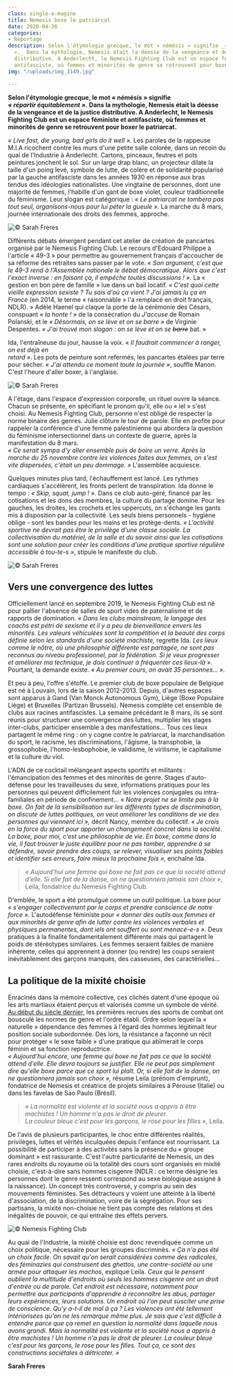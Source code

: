 ```yaml
---
class: single-e-magine
title: Nemesis boxe le patriarcat
date: 2020-04-26
categories:
- Reportage
description: Selon l'étymologie grecque, le mot « némésis » signifie _« répartir équitablement
  »._ Dans la mythologie, Nemesis était la déesse de la vengeance et de la justice
  distributive. A Anderlecht, le Nemesis Fighting Club est un espace féministe et
  antifasciste, où femmes et minorités de genre se retrouvent pour boxer le patriarcat.
img: "/uploads/img_3149.jpg"

---
```

<div class="chapeau">

**Selon l'étymologie grecque, le mot « némésis » signifie  
_« répartir équitablement »._ Dans la mythologie, Nemesis était la déesse de la vengeance et de la justice distributive. A Anderlecht, le Nemesis Fighting Club est un espace féministe et antifasciste, où femmes et minorités de genre se retrouvent pour boxer le patriarcat.**

</div>

_« Live fast, die young, bad girls do it well »._ Les paroles de la rappeuse M.I.A ricochent contre les murs d'une petite salle colorée, dans un recoin du quai de l'Industrie à Anderlecht. Cartons, pinceaux, feutres et pots peintures jonchent le sol. Sur un large drap blanc, un projecteur dilate la taille d'un poing levé, symbole de lutte, de colère et de solidarité popularisé par la gauche antifasciste dans les années 1930 en réponse aux bras tendus des idéologies nationalistes. Une vingtaine de personnes, dont une majorité de femmes, l'habille d'un gant de boxe violet, couleur traditionnelle du féminisme. Leur slogan est catégorique : _« Le patriarcat ne tombera pas tout seul, organisons-nous pour lui péter la gueule »._ La marche du 8 mars, journée internationale des droits des femmes, approche.

![](/uploads/img_3143.JPG "© Sarah Freres")

Différents débats émergent pendant cet atelier de création de pancartes organisé par le Nemesis Fighting Club. Le recours d'Edouard Philippe à l'article « 49-3 » pour permettre au gouvernement français d'accoucher de sa réforme des retraites sans passer par le vote. _« Son argument, c'est que le 49-3 rend à l'Assemblée nationale le débat démocratique. Alors que c'est l'exact inverse : en faisant ça, il empêche toutes discussions ! »._ La « gestion en bon père de famille » lue dans un bail locatif. _« C'est quoi cette vieille expression sexiste ? Tu sais d'où ça vient ? J'ai jamais lu ça en France_ (en 2014, le terme « raisonnable » l'a remplacé en droit français, NDLR). » Adèle Haenel qui claque la porte de la cérémonie des Césars, conspuant _« la honte ! »_ de la consécration du _J'accuse_ de Romain Polanski, et le _« Désormais, on se lève et on se barre »_ de Virginie Despentes. _« J'ai trouvé mon slogan : on se lève et on se_ _~~barre~~_ bat. »

Ida, l'entraîneuse du jour, hausse la voix. « _Il faudrait commencer à ranger, on est déjà en  
retard »_. Les pots de peinture sont refermés, les pancartes étalées par terre pour sécher. _« J'ai attendu ce moment toute la journée »_, souffle Manon. C'est l'heure d'aller boxer, à l'anglaise.

![](/uploads/img_3207.jpg "© Sarah Freres")

A l'étage, dans l'espace d'expression corporelle, un rituel ouvre la séance. Chacun se présente, en spécifiant le pronom qu'il, elle ou « iel » s'est choisi. Au Nemesis Fighting Club, personne n'est obligé de respecter la norme binaire des genres. Julie clôture le tour de parole. Elle en profite pour rappeler la conférence d'une femme palestinienne qui abordera la question du féminisme intersectionnel dans un contexte de guerre, après la manifestation du 8 mars.  
_« Ce serait sympa d'y aller ensemble puis de boire un verre. Après la marche du 25 novembre contre les violences faites aux femmes, on s'est vite dispersées, c'était un peu dommage. »_ L'assemblée acquiesce.

Quelques minutes plus tard, l'échauffement est lancé. Les rythmes cardiaques s'accélèrent, les fronts perlent de transpiration. Ida donne le tempo : _« Skip, squat, jump ! »_. Dans ce club auto-géré, financé par les cotisations et les dons des membres, la culture du partage domine. Pour les gauches, les droites, les crochets et les uppercuts, on s'échange les gants mis à disposition par la collectivité. Les seuls biens personnels - hygiène oblige - sont les bandes pour les mains et les protège-dents. _« L'activité sportive ne devrait pas être le privilège d'une classe sociale. La collectivisation du matériel, de la salle et du savoir ainsi que les cotisations sont une solution pour créer les conditions d'une pratique sportive régulière accessible à tou-te-s »_, stipule le manifeste du club.

![](/uploads/img_3434_2.jpg "© Sarah Freres")

## Vers une convergence des luttes

Officiellement lancé en septembre 2019, le Nemesis Fighting Club est né pour pallier l'absence de salles de sport vides de paternalisme et de rapports de domination. _« Dans les clubs mainstream, le langage des coachs est pétri de sexisme et il y a peu de bienveillance envers les minorités. Les valeurs véhiculées sont la compétition et la beauté des corps définie selon les standards d'une société machiste,_ regrette Ida. _Les lieux comme le nôtre, où une philosophie différente est partagée, ne sont pas reconnus au niveau professionnel, par la fédération. Si je veux progresser et améliorer ma technique, je dois continuer à fréquenter ces lieux-là »._ Pourtant, la demande existe. _« Au premier cours, on avait 35 personnes… »._

Et peu à peu, l'offre s'étoffe. Le premier club de boxe populaire de Belgique est né à Louvain, lors de la saison 2012-2013. Depuis, d'autres espaces sont apparus à Gand (Van Monck Autonomous Gym), Liège (Boxe Populaire Liège) et Bruxelles (Partizan Brussels). Nemesis complète cet ensemble de clubs aux racines antifascistes. La semaine précédant le 8 mars, ils se sont réunis pour structurer une convergence des luttes, multiplier les stages inter-clubs, participer ensemble à des manifestations... Tous ces lieux partagent le même ring : on y cogne contre le patriarcat, la marchandisation du sport, le racisme, les discriminations, l'âgisme, la transphobie, la grossophobie, l'homo-lesbophobie, le validisme, le virilisme, le capitalisme et la culture du viol.

L'ADN de ce cocktail mélangeant aspects sportifs et militants : l'émancipation des femmes et des minorités de genre. Stages d'auto-défense pour les travailleuses du sexe, informations pratiques pour les personnes qui peuvent difficilement fuir les violences conjugales ou intra-familiales en période de confinement… « _Notre projet ne se limite pas à la boxe. On fait de la sensibilisation sur les différents types de discrimination, on discute de luttes politiques, on veut améliorer les conditions de vie des personnes qui viennent ici »,_ décrit Nancy, membre du collectif. _« Je crois en la force du sport pour apporter un changement concret dans la société. La boxe, pour moi, c'est une philosophie de vie. En boxe, comme dans la vie, il faut trouver le juste équilibre pour ne pas tomber, apprendre à se défendre, savoir prendre des coups, se relever, visualiser ses points faibles et identifier ses erreurs, faire mieux la prochaine fois »,_ enchaîne Ida.

> _« Aujourd'hui une femme qui boxe ne fait pas ce que la société attend d'elle. Si elle fait de la danse, on ne questionnera jamais son choix »_, Leila, fondatrice du Nemesis Fighting Club.

D'emblée, le sport a été promulgué comme un outil politique. La boxe pour _« s'engager collectivement par le corps et prendre conscience de notre force »._ L'autodéfense féministe pour _« donner des outils aux femmes et aux minorités de genre afin de lutter contre les violences verbales et physiques permanentes, dont iels ont souffert ou sont menacé-e-s »._ Deux pratiques à la finalité fondamentalement différente mais qui partagent le poids de stéréotypes similaires. Les femmes seraient faibles de manière inhérente, celles qui apprennent à donner (ou rendre) les coups seraient inévitablement des garçons manqués, des casseuses, des caractérielles…

## La politique de la mixité choisie

Enracinés dans la mémoire collective, ces clichés datent d'une époque où les arts martiaux étaient perçus et valorisés comme un symbole de vérité. [Au début du siècle dernier](http://www.garance.be/docs/18histoireautodefense.pdf), les premières recrues des sports de combat ont bousculé les normes de genre et l'ordre établi. Ordre selon lequel la « naturelle » dépendance des femmes à l'égard des hommes légitimait leur position sociale subordonnée. Dès lors, la résistance a façonné un récit pour protéger « le sexe faible » d'une pratique qui abîmerait le corps féminin et sa fonction reproductrice.  
_« Aujourd'hui encore, une femme qui boxe ne fait pas ce que la société attend d'elle. Elle devra toujours se justifier. Elle ne peut pas simplement dire qu'elle boxe parce que ce sport lui plaît. Or, si elle fait de la danse, on ne questionnera jamais son choix »,_ résume Leila (prénom d'emprunt), fondatrice de Nemesis et créatrice de projets similaires à Pérouse (Italie) ou dans les favelas de Sao Paulo (Brésil).

> _« La normalité est violente et la société nous a appris à être machistes ! Un homme n'a pas le droit de pleurer.  
> La couleur bleue c'est pour les garçons, le rose pour les filles »_, Leila.

De l'avis de plusieurs participantes, le choc entre différentes réalités, privilèges, luttes et vérités inculquées depuis l'enfance est nourrissant. La possibilité de participer à des activités sans la présence du « groupe dominant » est rassurante. C'est l'autre particularité de Nemesis, un des rares endroits du royaume où la totalité des cours sont organisés en mixité choisie, c'est-à-dire sans hommes cisgenre (NDLR : ce terme désigne les personnes dont le genre ressenti correspond au sexe biologique assigné à la naissance). Un concept très controversé, y compris au sein des mouvements féministes. Ses détracteurs y voient une atteinte à la liberté d'association, de la discrimination, voire de la ségrégation. Pour ses partisans, la mixité non-choisie ne tient pas compte des relations et des inégalités de pouvoir, ce qui entraîne des effets pervers.

![](/uploads/139_nemesis_rouge.jpg "© Nemesis Fighting Club")

Au quai de l'Industrie, la mixité choisie est donc revendiquée comme un choix politique, nécessaire pour les groupes discriminés. _« Ça n'a pas été un choix facile. On savait qu'on serait considérées comme des radicales, des féminazies qui construisent des ghettos, une contre-société ou une armée pour attaquer les machos_, explique Leila. _Ceux qui le pensent oublient la multitude d'endroits où seuls les hommes cisgenre ont un droit d'entrée ou de parole. Cet endroit est nécessaire, notamment pour permettre aux participants d'apprendre à reconnaître les abus, partager leurs expériences, leurs solutions. Un endroit où l'on peut susciter une prise de conscience. Qu'y a-t-il de mal à ça ? Les violences ont été tellement intériorisées qu'on ne les remarque même plus. Je sais que c'est difficile à entendre parce que ça remet en question la normalité dans laquelle nous avons grandi. Mais la normalité est violente et la société nous a appris à être machistes ! Un homme n'a pas le droit de pleurer. La couleur bleue c'est pour les garçons, le rose pour les filles. Tout ça, ce sont des constructions sociétales à détricoter. »_

**Sarah Freres**